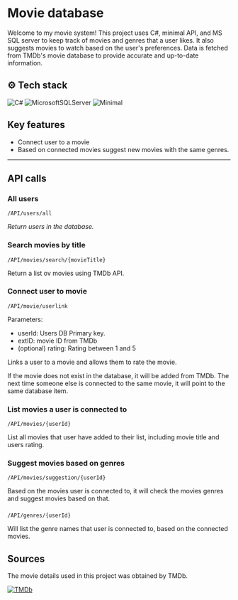 # Movie database

Welcome to my movie system! This project uses C#, minimal API, and MS SQL server to keep track of movies and genres that a user likes. It also suggests movies to watch based on the user's preferences. Data is fetched from TMDb's movie database to provide accurate and up-to-date information. 



## ⚙ Tech stack 
![C#](https://img.shields.io/badge/c%23-%23239120.svg?style=for-the-badge&logo=c-sharp&logoColor=white) 
![MicrosoftSQLServer](https://img.shields.io/badge/Microsoft%20SQL%20Server-CC2927?style=for-the-badge&logo=microsoft%20sql%20server&logoColor=white)
![Minimal](https://img.shields.io/badge/Minimal_API-005571?style=for-the-badge&logo=.net)
## Key features

- Connect user to a movie
- Based on connected movies suggest new movies with the same genres.

---
## API calls

### All users

`/API/users/all`

*Return users in the database.*

### Search movies by title

`/API/movies/search/{movieTitle}`

Return a list ov movies using TMDb API.

### Connect user to movie

`/API/movie/userlink` 

Parameters:
- userId: Users DB Primary key.
- extID: movie ID from TMDb
- (optional) rating: Rating between 1 and 5

Links a user to a movie and allows them to rate the movie. 

If the movie does not exist in the database, it will be added from TMDb. The next time someone else is connected to the same movie, it will point to the same database item.

### List movies a user is connected to

`/API/movies/{userId}`

List all movies that user have added to their list, including movie title and users rating.

### Suggest movies based on genres

`/API/movies/suggestion/{userId}`

Based on the movies user is connected to, it will check the movies genres and suggest movies based on that. 

###
`/API/genres/{userId}` 

Will list the genre names that user is connected to, based on the connected movies.


## Sources

The movie details used in this project was obtained by TMDb.

[
![TMDb](https://www.themoviedb.org/assets/2/v4/logos/v2/blue_square_1-5bdc75aaebeb75dc7ae79426ddd9be3b2be1e342510f8202baf6bffa71d7f5c4.svg)](https://www.themoviedb.org/)